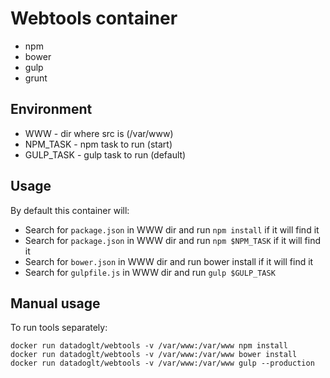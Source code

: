 # Webtools container

+ npm
+ bower
+ gulp
+ grunt

## Environment

+ WWW - dir where src is (/var/www)
+ NPM_TASK - npm task to run (start)
+ GULP_TASK - gulp task to run (default)

## Usage

By default this container will:

+ Search for `package.json` in WWW dir and run `npm install` if it will find it
+ Search for `package.json` in WWW dir and run `npm $NPM_TASK` if it will find it
+ Search for `bower.json` in WWW dir and run bower install if it will find it
+ Search for `gulpfile.js` in WWW dir and run `gulp $GULP_TASK`

## Manual usage

To run tools separately:

	docker run datadoglt/webtools -v /var/www:/var/www npm install
	docker run datadoglt/webtools -v /var/www:/var/www bower install
	docker run datadoglt/webtools -v /var/www:/var/www gulp --production